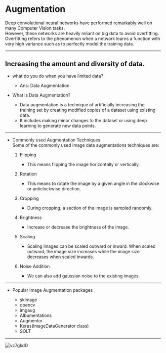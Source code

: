 # Augmentation
Deep convolutional neural networks have performed remarkably well on many Computer Vision tasks. \
However, these networks are heavily reliant on big data to avoid overfitting. \
Overfitting refers to the phenomenon when a network learns a function with very high variance such as to perfectly model the training data. 

---

## Increasing the amount and diversity of data.

* what do you do when you have limited data? 
  * Ans: Data Augmentation.

* What is Data Augmentation? 
  * Data augmentation is a technique of artificially increasing the training set by creating modified copies of a dataset using existing data. 
  * It includes making minor changes to the dataset or using deep learning to generate new data points.  
---
* Commonly used Augmentation Techniques \
  Some of the commonly used Image data augmentations techniques are:

  1. Flipping
      * This means flipping the image horizontally or vertically.
      
  2. Rotation
      * This means to rotate the image by a given angle in the clockwise or anticlockwise direction.
      
  3. Cropping
      * During cropping, a section of the image is sampled randomly.
      
  4. Brightness
      * Increase or decrease the brightness of the image.
      
  5. Scaling
      * Scaling Images can be scaled outward or inward. When scaled outward, the image size increases while the image size decreases when scaled inwards.
      
  6. Noise Addition
      * We can also add gaussian noise to the existing images.
---      
* Popular Image Augmentation packages

    * skimage
    * opencv
    * imgaug
    * Albumentations
    * Augmentor
    * Keras(ImageDataGenerator class)
    * SOLT
---
![vz7gkdD](https://github.com/RATHOD-SHUBHAM/Augmentation/assets/58945964/baf9e9d8-bcd3-4d59-ad87-9308b4d2d73d)

